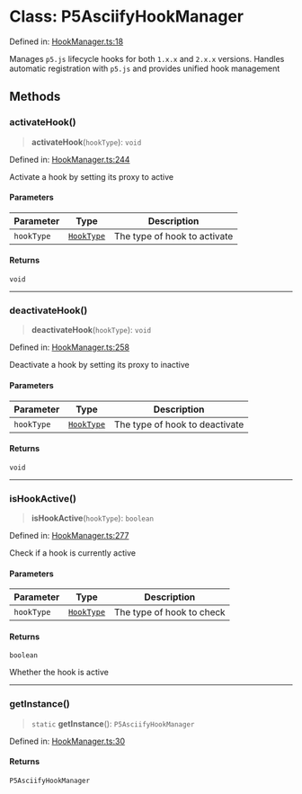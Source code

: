 # Class: P5AsciifyHookManager

Defined in: [HookManager.ts:18](https://github.com/humanbydefinition/p5.asciify/blob/cb82d4feac3bb434663d7aed2c64e2c64f0b3409/src/lib/HookManager.ts#L18)

Manages `p5.js` lifecycle hooks for both `1.x.x` and `2.x.x` versions.
Handles automatic registration with `p5.js` and provides unified hook management

## Methods

### activateHook()

> **activateHook**(`hookType`): `void`

Defined in: [HookManager.ts:244](https://github.com/humanbydefinition/p5.asciify/blob/cb82d4feac3bb434663d7aed2c64e2c64f0b3409/src/lib/HookManager.ts#L244)

Activate a hook by setting its proxy to active

#### Parameters

| Parameter  | Type                                      | Description                  |
| ---------- | ----------------------------------------- | ---------------------------- |
| `hookType` | [`HookType`](../type-aliases/HookType.md) | The type of hook to activate |

#### Returns

`void`

---

### deactivateHook()

> **deactivateHook**(`hookType`): `void`

Defined in: [HookManager.ts:258](https://github.com/humanbydefinition/p5.asciify/blob/cb82d4feac3bb434663d7aed2c64e2c64f0b3409/src/lib/HookManager.ts#L258)

Deactivate a hook by setting its proxy to inactive

#### Parameters

| Parameter  | Type                                      | Description                    |
| ---------- | ----------------------------------------- | ------------------------------ |
| `hookType` | [`HookType`](../type-aliases/HookType.md) | The type of hook to deactivate |

#### Returns

`void`

---

### isHookActive()

> **isHookActive**(`hookType`): `boolean`

Defined in: [HookManager.ts:277](https://github.com/humanbydefinition/p5.asciify/blob/cb82d4feac3bb434663d7aed2c64e2c64f0b3409/src/lib/HookManager.ts#L277)

Check if a hook is currently active

#### Parameters

| Parameter  | Type                                      | Description               |
| ---------- | ----------------------------------------- | ------------------------- |
| `hookType` | [`HookType`](../type-aliases/HookType.md) | The type of hook to check |

#### Returns

`boolean`

Whether the hook is active

---

### getInstance()

> `static` **getInstance**(): `P5AsciifyHookManager`

Defined in: [HookManager.ts:30](https://github.com/humanbydefinition/p5.asciify/blob/cb82d4feac3bb434663d7aed2c64e2c64f0b3409/src/lib/HookManager.ts#L30)

#### Returns

`P5AsciifyHookManager`
